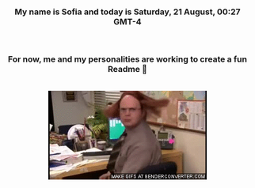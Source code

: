 


<div align="center">
<h3 >My name is Sofia and today is Saturday, 21 August, 00:27 GMT-4</h3><br>
<h3 >For now, me and my personalities are working to create a fun Readme 👋
</h3><br>
<img src='img/dwight.gif' alt='working...'/>
</div>
